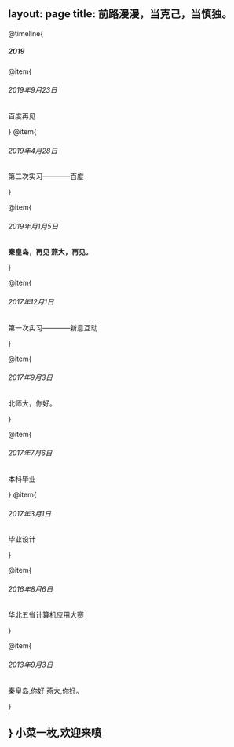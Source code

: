 layout: page
title: 前路漫漫，当克己，当慎独。
---
@timeline{

##### 2019

@item{
###### 2019年9月23日

百度再见

}
@item{
###### 2019年4月28日

第二次实习————百度

}

@item{
###### 2019年月1月5日

**秦皇岛，再见 燕大，再见。**

}

@item{
###### 2017年12月1日

第一次实习————新意互动

}

@item{
###### 2017年9月3日

北师大，你好。

}

@item{
###### 2017年7月6日

本科毕业

}
@item{
###### 2017年3月1日

毕业设计

}

@item{
###### 2016年8月6日

华北五省计算机应用大赛

}

@item{
###### 2013年9月3日

秦皇岛,你好 燕大,你好。

}

}
小菜一枚,欢迎来喷
---
